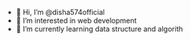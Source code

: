 - 👋 Hi, I’m @disha574official
- 👀 I’m interested in web development
- 🌱 I’m currently learning data structure and algorith
  

<!---
disha574official/disha574official is a ✨ special ✨ repository because its `README.md` (this file) appears on your GitHub profile.
You can click the Preview link to take a look at your changes.
--->

